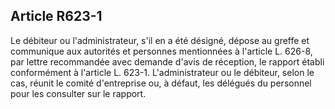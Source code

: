 Article R623-1
----
Le débiteur ou l'administrateur, s'il en a été désigné, dépose au greffe et
communique aux autorités et personnes mentionnées à l'article L. 626-8, par
lettre recommandée avec demande d'avis de réception, le rapport établi
conformément à l'article L. 623-1. L'administrateur ou le débiteur, selon le
cas, réunit le comité d'entreprise ou, à défaut, les délégués du personnel pour
les consulter sur le rapport.
